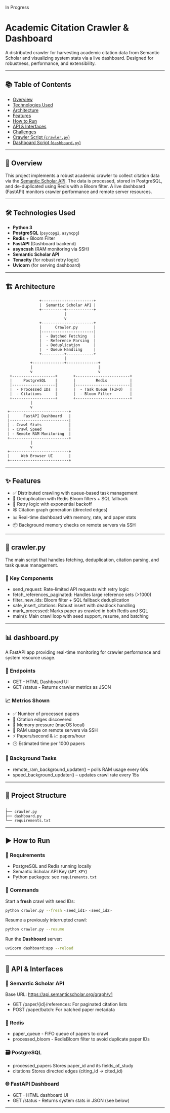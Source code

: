 In Progress

# Academic Citation Crawler & Dashboard

A distributed crawler for harvesting academic citation data from Semantic Scholar and visualizing system stats via a live dashboard. Designed for robustness, performance, and extensibility.

---

## 📚 Table of Contents

- [Overview](#📌overview)
- [Technologies Used](#technologies-used)
- [Architecture](#architecture)
- [Features](#features)
- [How to Run](#how-to-run)
- [API & Interfaces](#api--interfaces)
- [Challenges](#challenges)
- [Crawler Script (`crawler.py`)](#crawlerpy)
- [Dashboard Script (`dashboard.py`)](#dashboardpy)

---

## 📌 Overview

This project implements a robust academic crawler to collect citation data via the [Semantic Scholar API](https://api.semanticscholar.org/). The data is processed, stored in PostgreSQL, and de-duplicated using Redis with a Bloom filter. A live dashboard (FastAPI) monitors crawler performance and remote server resources.

---

## 🛠️ Technologies Used

- **Python 3**
- **PostgreSQL** (`psycopg2`, `asyncpg`)
- **Redis** + Bloom Filter
- **FastAPI** (Dashboard backend)
- **asyncssh** (RAM monitoring via SSH)
- **Semantic Scholar API**
- **Tenacity** (for robust retry logic)
- **Uvicorn** (for serving dashboard)

---

## 🏗️ Architecture

                   +-----------------------+
                   |  Semantic Scholar API |
                   +----------+------------+
                              |
                              v
                   +-----------------------+
                   |      Crawler.py       |
                   |-----------------------|
                   |  - Batched Fetching   |
                   |  - Reference Parsing  |
                   |  - Deduplication      |
                   |  - Queue Handling     |
                   +----------+------------+
                              |
               +--------------+--------------+
               |                             |
               v                             v
      +-------------------+       +------------------------+
      |     PostgreSQL    |       |         Redis          |
      |-------------------|       |------------------------|
      |  - Processed IDs  |       |  - Task Queue (FIFO)   |
      |  - Citations      |       |  - Bloom Filter        |
      +-------------------+       +------------------------+
               |
               v
     +--------------------------+
     |      FastAPI Dashboard   |
     |--------------------------|
     | - Crawl Stats            |
     | - Crawl Speed            |
     | - Remote RAM Monitoring  |
     +--------------------------+
               |
               v
     +--------------------------+
     |     Web Browser UI       |
     +--------------------------+

---

## ✨ Features

- ✅ Distributed crawling with queue-based task management
- 🧠 Deduplication with Redis Bloom filters + SQL fallback
- 🔁 Retry logic with exponential backoff
- 🕸️ Citation graph generation (directed edges)
- 📊 Real-time dashboard with memory, rate, and paper stats
- 📦 Background memory checks on remote servers via SSH

---

## 🧪 crawler.py

The main script that handles fetching, deduplication, citation parsing, and task queue management.

### 🧩 Key Components

- send_request: Rate-limited API requests with retry logic
- fetch_references_paginated: Handles large reference sets (>1000)
- filter_new_ids: Bloom filter + SQL fallback deduplication
- safe_insert_citations: Robust insert with deadlock handling
- mark_processed: Marks paper as crawled in both Redis and SQL
- main(): Main crawl loop with seed support, resume, and batching

---

## 📊 dashboard.py

A FastAPI app providing real-time monitoring for crawler performance and system resource usage.

### 📡 Endpoints

- GET - HTML Dashboard UI
- GET /status - Returns crawler metrics as JSON
  
### 📈 Metrics Shown

- ✅ Number of processed papers
- 🔗 Citation edges discovered
- 🧠 Memory pressure (macOS local)
- 🧠 RAM usage on remote servers via SSH
- ⚡ Papers/second & 📈 papers/hour
- 🕒 Estimated time per 1000 papers

### 🧵 Background Tasks

- remote_ram_background_updater() – polls RAM usage every 60s
- speed_background_updater() – updates crawl rate every 15s

---

## 📁 Project Structure
```
.
├── crawler.py
├── dashboard.py
└── requirements.txt
```
---

## ▶️ How to Run

### 🔧 Requirements

- PostgreSQL and Redis running locally
- Semantic Scholar API Key (`API_KEY`)
- Python packages: see `requirements.txt`

### 🚀 Commands

Start a **fresh** crawl with seed IDs:
```bash
python crawler.py --fresh <seed_id1> <seed_id2>
```
Resume a previously interrupted crawl:
```bash
python crawler.py --resume
```
Run the **Dashboard** server:
```bash
uvicorn dashboard:app --reload
```

---

## 🔌 API & Interfaces

### 📡 Semantic Scholar API
Base URL: https://api.semanticscholar.org/graph/v1
- GET /paper/{id}/references: For paginated citation lists
- POST /paper/batch: For batched paper metadata

### 🔁 Redis
- paper_queue	- FIFO queue of papers to crawl
- processed_bloom	- RedisBloom filter to avoid duplicate paper IDs

### 🗃️ PostgreSQL
- processed_papers	Stores paper_id and its fields_of_study
- citations	Stores directed edges (citing_id → cited_id)

### 🌐 FastAPI Dashboard
- GET - HTML dashboard UI
- GET /status -	Returns system stats in JSON (see below)

---

